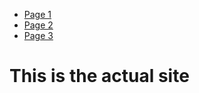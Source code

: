 <nav>
  <ul>
    <li><a href="page1.md">Page 1</a></li>
    <li><a href="page2.md">Page 2</a></li>
    <li><a href="page3.md">Page 3</a></li>
  </ul>
</nav>


# This is the actual site
